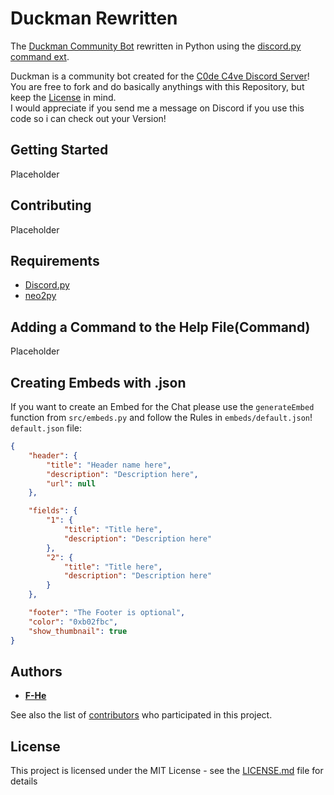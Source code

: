 # Duckman Rewritten

The [Duckman Community Bot](https://github.com/Grewoss/duckman-python_bot) rewritten in Python using the [discord.py command ext](https://discordpy.readthedocs.io/en/rewrite/ext/commands/index.html).

Duckman is a community bot created for the [C0de C4ve Discord Server](https://discord.gg/XW3a27Z)!  
You are free to fork and do basically anythings with this Repository, but keep the [License](https://github.com/Grewoss/duckman_rewrite/blob/master/LICENSE) in mind.  
I would appreciate if you send me a message on Discord if you use this code so i can check out your Version!

## Getting Started

Placeholder

## Contributing

Placeholder

## Requirements

* [Discord.py](https://github.com/Rapptz/discord.py/tree/rewrite)
* [neo2py](https://github.com/technige/py2neo)

## Adding a Command to the Help File(Command)

Placeholder

## Creating Embeds with .json

If you want to create an Embed for the Chat please use the `generateEmbed` function from `src/embeds.py` and follow the Rules in `embeds/default.json`!  
`default.json` file:
```json
{
    "header": {
        "title": "Header name here",
        "description": "Description here",
        "url": null
    },

    "fields": {
        "1": {
            "title": "Title here",
            "description": "Description here"
        },
        "2": {
            "title": "Title here",
            "description": "Description here"
        }
    },

    "footer": "The Footer is optional",
    "color": "0xb02fbc",
    "show_thumbnail": true
}
```


## Authors

* [**F-He**](https://github.com/F-He)

See also the list of [contributors](https://github.com/Grewoss/duckman_rewrite/contributors) who participated in this project.

## License

This project is licensed under the MIT License - see the [LICENSE.md](LICENSE.md) file for details
